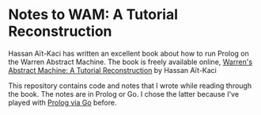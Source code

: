 # Notes to WAM: A Tutorial Reconstruction

Hassan Aït-Kaci has written an excellent book about how to run Prolog on the Warren Abstract Machine.  The book is freely available online, [Warren's Abstract Machine: A Tutorial Reconstruction](http://wambook.sourceforge.net/) by Hassan Aït-Kaci

This repository contains code and notes that I wrote while reading through the book.  The notes are in Prolog or Go.  I chose the latter because I've played with [Prolog via Go](https://github.com/mndrix/golog) before.
